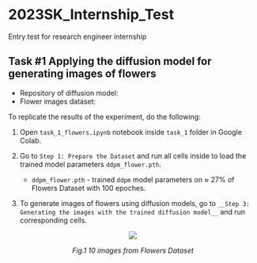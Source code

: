 # 2023SK_Internship_Test
Entry test for research engineer internship  

## Task #1 Applying the diffusion model for generating images of flowers

- Repository of diffusion model: 
- Flower images dataset: 

To replicate the results of the experiment, do the following: 
1. Open `task_1_flowers.ipynb` notebook inside `task_1` folder in Google Colab.

2. Go to `Step 1: Prepare the Dataset` and run all cells inside to load the trained model parameters `ddpm_flower.pth`.
    - `ddpm_flower.pth` - trained `ddpm` model parameters on $\approx$ 27% of Flowers Dataset with 100 epoches.
    
3. To generate images of flowers using diffusion models, go to `__Step 3: Generating the images with the trained diffusion model__` and run corresponding cells.


<p align="center">
  <img src="figures/floodnet.png">
</p>
<p align="center">   
   <em> Fig.1 10 images from Flowers Dataset </em>
</p>

